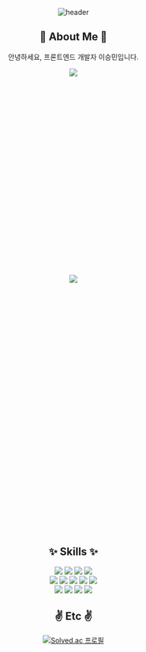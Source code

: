 <div align="center">
  
![header](https://capsule-render.vercel.app/api?type=venom&height=200&color=gradient&text=Seungmin's%20github&fontColor=000&fontSize=60&reversal=false&textBg=false)


## 🤗 About Me 🤗

  
안녕하세요, 프론트엔드 개발자 이승민입니다.

<a href="https://velog.io/@miloul"><img src="https://img.shields.io/badge/Velog-3DDC84?style=flat-square&logo=Blogger&logoColor=white"/></a> <svg role="img" viewBox="0 0 30 24" xmlns="http://www.w3.org/2000/svg"> <a href="milouw56@gmail.com"><img src="https://img.shields.io/badge/Gmail-EA4335?style=flat-square&logo=Gmail&logoColor=white"/></a> <svg role="img" viewBox="0 0 24 24" xmlns="http://www.w3.org/2000/svg">



## ✨ Skills ✨

  
  <img src="https://img.shields.io/badge/HTML-E34F26?style=flat-square&logo=HTML5&logoColor=white"/>
  <img src="https://img.shields.io/badge/CSS-663399?style=flat-square&logo=CSS&logoColor=white"/>
  <img src="https://img.shields.io/badge/SCSS-CC6699?style=flat-square&logo=SaSS&logoColor=white"/>
  <img src="https://img.shields.io/badge/styled component-DB7093?style=flat-square&logo=styledcomponents&logoColor=white"/> <br/>
<img src="https://img.shields.io/badge/JavaScript-F7DF1E?style=flat-square&logo=JavaScript&logoColor=white"/> 
<img src="https://img.shields.io/badge/TypeScript-3178C6?style=flat-square&logo=TypeScript&logoColor=white"/>
  <img src="https://img.shields.io/badge/React-61DAFB?style=flat-square&logo=React&logoColor=white"/>
  <img src="https://img.shields.io/badge/Vue-4FC08D?style=flat-square&logo=vuedotjs&logoColor=white"/>
  <img src="https://img.shields.io/badge/Next-000000?style=flat-square&logo=Next.js&logoColor=white"/><br/>
  <img src="https://img.shields.io/badge/react query-FF4154?style=flat-square&logo=reactquery&logoColor=white"/> 
  <img src="https://img.shields.io/badge/npm-CB3837?style=flat-square&logo=npm&logoColor=white"/>
  <img src="https://img.shields.io/badge/Prettier-F7B93E?style=flat-square&logo=prettier&logoColor=white"/>
<img src="https://img.shields.io/badge/ESLint-4B32C3?style=flat-square&logo=eslint&logoColor=white"/>

<br/>

  



## ✌ Etc ✌

  
[![Solved.ac
프로필](http://mazassumnida.wtf/api/v2/generate_badge?boj=miloul)](https://solved.ac/miloul)


</div>
<!--
![miloul's GitHub stats](https://github-readme-stats.vercel.app/api?username=miloul&show_icons=true&theme=radical)


**miloul/miloul** is a ✨ _special_ ✨ repository because its `README.md` (this file) appears on your GitHub profile.

Here are some ideas to get you started:
## 📫 How to reach me:
- 🔭 I’m currently working on ...
- 🌱 I’m currently learning
- 👯 I’m looking to collaborate on ...
- 🤔 I’m looking for help with ...
- 💬 Ask me about ...
- 📫 How to reach me: ...
- 😄 Pronouns: ...
- ⚡ Fun fact: ...
-->
